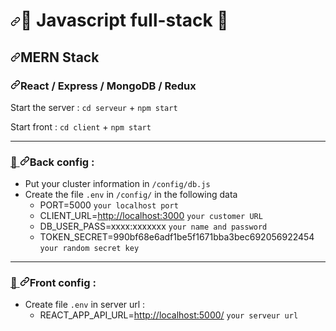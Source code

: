 <h1 data-sourcepos="1:1-1:33" dir="auto"><a id="user-content--javascript-full-stack-" class="anchor" aria-hidden="true" href="#-javascript-full-stack-"><svg class="octicon octicon-link" viewBox="0 0 16 16" version="1.1" width="16" height="16" aria-hidden="true"><path fill-rule="evenodd" d="M7.775 3.275a.75.75 0 001.06 1.06l1.25-1.25a2 2 0 112.83 2.83l-2.5 2.5a2 2 0 01-2.83 0 .75.75 0 00-1.06 1.06 3.5 3.5 0 004.95 0l2.5-2.5a3.5 3.5 0 00-4.95-4.95l-1.25 1.25zm-4.69 9.64a2 2 0 010-2.83l2.5-2.5a2 2 0 012.83 0 .75.75 0 001.06-1.06 3.5 3.5 0 00-4.95 0l-2.5 2.5a3.5 3.5 0 004.95 4.95l1.25-1.25a.75.75 0 00-1.06-1.06l-1.25 1.25a2 2 0 01-2.83 0z"></path></svg></a><g-emoji class="g-emoji" alias="rocket" fallback-src="https://github.githubassets.com/images/icons/emoji/unicode/1f680.png">🚀</g-emoji> Javascript full-stack <g-emoji class="g-emoji" alias="rocket" fallback-src="https://github.githubassets.com/images/icons/emoji/unicode/1f680.png">🚀</g-emoji></h1>
<h2 data-sourcepos="2:1-2:13" dir="auto"><a id="user-content-mern-stack" class="anchor" aria-hidden="true" href="#mern-stack"><svg class="octicon octicon-link" viewBox="0 0 16 16" version="1.1" width="16" height="16" aria-hidden="true"><path fill-rule="evenodd" d="M7.775 3.275a.75.75 0 001.06 1.06l1.25-1.25a2 2 0 112.83 2.83l-2.5 2.5a2 2 0 01-2.83 0 .75.75 0 00-1.06 1.06 3.5 3.5 0 004.95 0l2.5-2.5a3.5 3.5 0 00-4.95-4.95l-1.25 1.25zm-4.69 9.64a2 2 0 010-2.83l2.5-2.5a2 2 0 012.83 0 .75.75 0 001.06-1.06 3.5 3.5 0 00-4.95 0l-2.5 2.5a3.5 3.5 0 004.95 4.95l1.25-1.25a.75.75 0 00-1.06-1.06l-1.25 1.25a2 2 0 01-2.83 0z"></path></svg></a>MERN Stack</h2>


<h3 data-sourcepos="3:1-3:37" dir="auto"><a id="user-content-react--express--mongodb--redux" class="anchor" aria-hidden="true" href="#react--express--mongodb--redux"><svg class="octicon octicon-link" viewBox="0 0 16 16" version="1.1" width="16" height="16" aria-hidden="true"><path fill-rule="evenodd" d="M7.775 3.275a.75.75 0 001.06 1.06l1.25-1.25a2 2 0 112.83 2.83l-2.5 2.5a2 2 0 01-2.83 0 .75.75 0 00-1.06 1.06 3.5 3.5 0 004.95 0l2.5-2.5a3.5 3.5 0 00-4.95-4.95l-1.25 1.25zm-4.69 9.64a2 2 0 010-2.83l2.5-2.5a2 2 0 012.83 0 .75.75 0 001.06-1.06 3.5 3.5 0 00-4.95 0l-2.5 2.5a3.5 3.5 0 004.95 4.95l1.25-1.25a.75.75 0 00-1.06-1.06l-1.25 1.25a2 2 0 01-2.83 0z"></path></svg></a>React / Express / MongoDB / Redux</h3>

<p data-sourcepos="5:1-5:33" dir="auto">Start the server : <code>cd serveur</code> +  <code>npm start</code></p>
<p data-sourcepos="7:1-7:46" dir="auto">Start front : <code>cd client</code> + <code>npm start</code></p>
<hr data-sourcepos="9:1-10:0">


<h3 data-sourcepos="11:1-11:17" dir="auto"><a id="user-content-back-config-" class="anchor" aria-hidden="true" href="#back-config-">
  <g-emoji class="g-emoji" alias="wrench" fallback-src="https://github.githubassets.com/images/icons/emoji/unicode/1f527.png">🔧</g-emoji>
  <svg class="octicon octicon-link" viewBox="0 0 16 16" version="1.1" width="16" height="16" aria-hidden="true"><path fill-rule="evenodd" d="M7.775 3.275a.75.75 0 001.06 1.06l1.25-1.25a2 2 0 112.83 2.83l-2.5 2.5a2 2 0 01-2.83 0 .75.75 0 00-1.06 1.06 3.5 3.5 0 004.95 0l2.5-2.5a3.5 3.5 0 00-4.95-4.95l-1.25 1.25zm-4.69 9.64a2 2 0 010-2.83l2.5-2.5a2 2 0 012.83 0 .75.75 0 001.06-1.06 3.5 3.5 0 00-4.95 0l-2.5 2.5a3.5 3.5 0 004.95 4.95l1.25-1.25a.75.75 0 00-1.06-1.06l-1.25 1.25a2 2 0 01-2.83 0z"></path></svg></a>Back config :</h3>
<ul data-sourcepos="13:1-18:91" dir="auto">
<li data-sourcepos="13:1-13:57">Put your cluster information in <code>/config/db.js</code></li>
<li data-sourcepos="14:1-18:91">Create the file <code>.env</code> in <code>/config/</code> in the following data
<ul data-sourcepos="15:4-18:91" dir="auto">
<li data-sourcepos="15:4-15:37">PORT=5000 <code>your localhost port</code></li>
<li data-sourcepos="16:4-16:56">CLIENT_URL=<a href="http://localhost:3000" rel="nofollow">http://localhost:3000</a> <code>your customer URL</code></li>
<li data-sourcepos="17:4-17:68">DB_USER_PASS=xxxx:xxxxxxx <code>your name and password</code></li>
<li data-sourcepos="18:4-18:91">TOKEN_SECRET=990bf68e6adf1be5f1671bba3bec692056922454 <code>your random secret key</code></li>
</ul>
</li>
</ul>
<hr data-sourcepos="19:1-20:2">
<h3 data-sourcepos="21:1-21:18" dir="auto"><a id="user-content-front-config-" class="anchor" aria-hidden="true" href="#front-config-">
  <g-emoji class="g-emoji" alias="wrench" fallback-src="https://github.githubassets.com/images/icons/emoji/unicode/1f527.png">🔧</g-emoji>
  <svg class="octicon octicon-link" viewBox="0 0 16 16" version="1.1" width="16" height="16" aria-hidden="true"><path fill-rule="evenodd" d="M7.775 3.275a.75.75 0 001.06 1.06l1.25-1.25a2 2 0 112.83 2.83l-2.5 2.5a2 2 0 01-2.83 0 .75.75 0 00-1.06 1.06 3.5 3.5 0 004.95 0l2.5-2.5a3.5 3.5 0 00-4.95-4.95l-1.25 1.25zm-4.69 9.64a2 2 0 010-2.83l2.5-2.5a2 2 0 012.83 0 .75.75 0 001.06-1.06 3.5 3.5 0 00-4.95 0l-2.5 2.5a3.5 3.5 0 004.95 4.95l1.25-1.25a.75.75 0 00-1.06-1.06l-1.25 1.25a2 2 0 01-2.83 0z"></path></svg></a>Front config :</h3>
<ul data-sourcepos="22:1-23:70" dir="auto">
<li data-sourcepos="22:1-23:70">Create file <code>.env</code> in server url :
<ul data-sourcepos="23:4-23:70" dir="auto">
<li data-sourcepos="23:4-23:70">REACT_APP_API_URL=<a href="http://localhost:5000/" rel="nofollow">http://localhost:5000/</a> <code>your serveur url</code></li>
</ul>
</li>
</ul>

